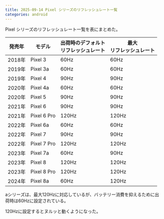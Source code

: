 ```yaml
---
title: 2025-09-14 Pixel シリーズのリフレッシュレート一覧
categories: android
---
```


Pixel シリーズのリフレッシュレート一覧を表にまとめた。

| 発売年 | モデル    | 出荷時のデフォルト<br>リフレッシュレート | 最大<br>リフレッシュレート |
| ---------- | ------------- | ------------------------------------------ | -------------------------- |
| 2018年     | Pixel 3       | 60Hz                                       | 60Hz                       |
| 2019年     | Pixel 3a      | 60Hz                                       | 60Hz                       |
| 2019年     | Pixel 4       | 90Hz                                       | 90Hz                       |
| 2020年     | Pixel 4a      | 60Hz                                       | 60Hz                       |
| 2020年     | Pixel 5       | 90Hz                                       | 90Hz                       |
| 2021年     | Pixel 6       | 90Hz                                       | 90Hz                       |
| 2021年     | Pixel 6 Pro   | 120Hz                                      | 120Hz                      |
| 2022年     | Pixel 6a      | 60Hz                                       | 60Hz                       |
| 2022年     | Pixel 7       | 90Hz                                       | 90Hz                       |
| 2022年     | Pixel 7 Pro   | 120Hz                                      | 120Hz                      |
| 2023年     | Pixel 7a      | 60Hz                                       | 90Hz                       |
| 2023年     | Pixel 8       | 120Hz                                      | 120Hz                      |
| 2023年     | Pixel 8 Pro   | 120Hz                                      | 120Hz                      |
| 2024年     | Pixel 8a      | 60Hz                                       | 120Hz                      |

aシリーズは、最大120Hzに対応しているが、バッテリー消費を抑えるために出荷時は60Hzに設定されている。

120Hzに設定するとヌルッと動くようになった。
